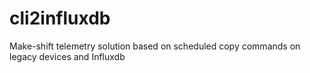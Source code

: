# cli2influxdb
Make-shift telemetry solution based on scheduled copy commands on legacy devices and Influxdb
